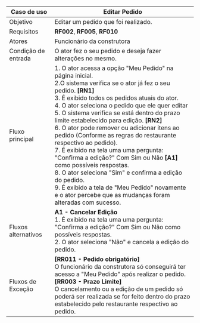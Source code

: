 | Caso de uso         | Editar Pedido                                                                                                                                                                                                                                                                                                                                                                                                                                                                                                                                                                                                                                                                 |
| ------------------- | ------------------------------------------------------------------------------------------------------------------------------------------------------------------------------------------------------------------------------------------------------------------------------------------------------------------------------------------------------------------------------------------------------------------------------------------------------------------------------------------------------------------------------------------------------------------------------------------------------------------------------------------------------------------------------------------- |
| Objetivo            | Editar um pedido que foi realizado.                                                                                                                                                                                                                                                                                                                                                                                                                                                                                                                                                                                                                       |
| Requisitos          | **RF002**, **RF005**, **RF010**                                                                                                                                                                                                                                                                                                                                                                                                                                                                                                                                                                                                                                                                                 |
| Atores              | Funcionário da construtora                                                                                                                                                                                                                                                                                                                                                                                                                                                                                                                                                                                                                                      |
| Condição de entrada | O ator fez o seu pedido e deseja fazer alterações no mesmo.                                                                                                                                                                                                                                                                                                                                                                                                                                                                                                                                |
| Fluxo principal     | 1. O ator acessa a opção "Meu Pedido" na página inicial.<br> 2.O sistema verifica se o ator já fez o seu pedido. **[RN1]** <br>3.  É exibido todos os pedidos atuais do ator. <br> 4. O ator seleciona o pedido que ele quer editar <br> 5. O sistema verifica se está dentro do prazo limite estabelecido para edição. **[RN2]** <br> 6. O ator pode remover ou adicionar itens ao pedido (Conforme as regras do restaurante respectivo ao pedido).<br> 7. É exibido na tela uma uma pergunta: "Confirma a edição?" Com Sim ou Não  **[A1]**  como possíveis respostas.<br> 8. O ator seleciona "Sim" e confirma a edição do pedido. <br> 9. É exibido a tela de "Meu Pedido" novamente e o ator percebe que as mudanças foram alteradas com sucesso.                                                                                                                                                                                                                                                                                       |
| Fluxos alternativos | **A1 - Cancelar Edição** <br>1. É exibido na tela uma uma pergunta: "Confirma a edição?" Com Sim ou Não como possíveis respostas.<br> 2. O ator seleciona "Não" e cancela a edição do pedido.<br>  
| Fluxos de Exceção   | **[RR011 - Pedido obrigatório]** <br> O funcionário da construtora só conseguirá ter acesso a "Meu Pedido" após realizar o pedido. <br> **[RR003 - Prazo Limite]** <br>  O cancelamento ou a edição de um pedido só poderá ser realizada se for feito dentro do prazo estabelecido pelo restaurante respectivo ao pedido.|
